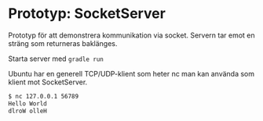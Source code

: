 # Prototyp: SocketServer

Prototyp för att demonstrera kommunikation via socket. Servern tar emot en sträng som returneras baklänges.

Starta server med `gradle run`

Ubuntu har en generell TCP/UDP-klient som heter nc man kan använda som klient mot SocketServer.

```bash
$ nc 127.0.0.1 56789
Hello World
dlroW olleH
```

